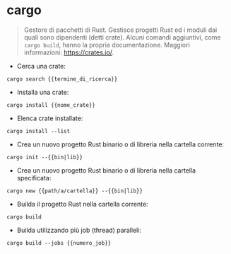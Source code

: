 # cargo

> Gestore di pacchetti di Rust.
> Gestisce progetti Rust ed i moduli dai quali sono dipendenti (detti crate).
> Alcuni comandi aggiuntivi, come `cargo build`, hanno la propria documentazione.
> Maggiori informazioni: <https://crates.io/>.

- Cerca una crate:

`cargo search {{termine_di_ricerca}}`

- Installa una crate:

`cargo install {{nome_crate}}`

- Elenca crate installate:

`cargo install --list`

- Crea un nuovo progetto Rust binario o di libreria nella cartella corrente:

`cargo init --{{bin|lib}}`

- Crea un nuovo progetto Rust binario o di libreria nella cartella specificata:

`cargo new {{path/a/cartella}} --{{bin|lib}}`

- Builda il progetto Rust nella cartella corrente:

`cargo build`

- Builda utilizzando più job (thread) paralleli:

`cargo build --jobs {{numero_job}}`
